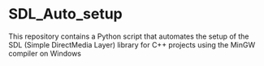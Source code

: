 # SDL_Auto_setup
This repository contains a Python script that automates the setup of the SDL (Simple DirectMedia Layer) library for C++ projects using the MinGW compiler on Windows
